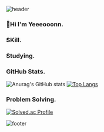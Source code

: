 ![header](https://capsule-render.vercel.app/api?type=slice&animation=twinkling&color=gradient&height=300&section=header&text=Yeeeooonn&fontSize=90&fontAlign=65&fontAlignY=35&rotate=20)

### 👋Hi I'm Yeeeooonn.

### SKill.

### Studying.


### GitHub Stats.
![Anurag's GitHub stats](https://github-readme-stats.vercel.app/api?username=yeeeooonn&show_icons=true&theme=dark)
[![Top Langs](https://github-readme-stats.vercel.app/api/top-langs/?username=yeeeooonn&layout=compact)](https://github.com/anuraghazra/github-readme-stats)


### Problem Solving.
[![Solved.ac
Profile](http://mazassumnida.wtf/api/v2/generate_badge?boj=yeeeooonn)](https://solved.ac/yeeeooonn/)


![footer](https://capsule-render.vercel.app/api?type=slice&color=gradient&height=300&section=footer&fontSize=90&fontAlign=65&fontAlignY=35&rotate=20&customColorList=0,2,2,2,2,3)

<!--
**yeeeooonn/yeeeooonn** is a ✨ _special_ ✨ repository because its `README.md` (this file) appears on your GitHub profile.

Here are some ideas to get you started:

- 🔭 I’m currently working on ...
- 🌱 I’m currently learning ...
- 👯 I’m looking to collaborate on ...
- 🤔 I’m looking for help with ...
- 💬 Ask me about ...
- 📫 How to reach me: ...
- 😄 Pronouns: ...
- ⚡ Fun fact: ...
-->

